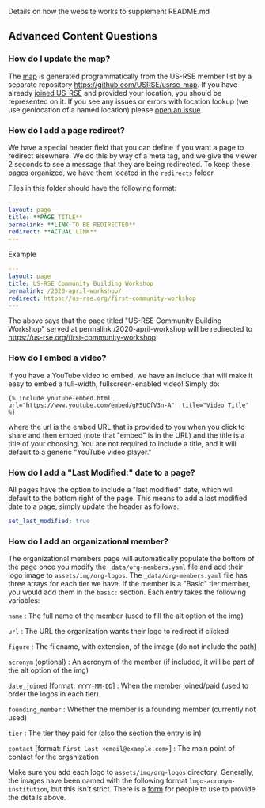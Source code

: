 Details on how the website works to supplement README.md


## Advanced Content Questions

### How do I update the map?

The [map](https://us-rse.org/usrse-map/) is generated programmatically from the US-RSE member list by a separate repository https://github.com/USRSE/usrse-map.  If you
have already [joined US-RSE](https://us-rse.org/join) and provided your location,
you should be represented on it. If you see any issues or errors with location
lookup (we use geolocation of a named location) please [open an issue](https://github.com/USRSE/usrse-map/issues).

### How do I add a page redirect?

We have a special header field that you can define if you want a page to redirect 
elsewhere. We do this by way of a meta tag, and we give the viewer 2 seconds
to see a message that they are being redirected.  To keep these pages
organized, we have them located in the `redirects` folder.  

Files in this folder should have the following format:

```yaml
---
layout: page
title: **PAGE TITLE**
permalink: **LINK TO BE REDIRECTED**
redirect: **ACTUAL LINK**
---
```

Example

```yaml
---
layout: page
title: US-RSE Community Building Workshop
permalink: /2020-april-workshop/
redirect: https://us-rse.org/first-community-workshop
---
```

The above says that the page titled "US-RSE Community Building Workshop" served
at permalink /2020-april-workshop will be redirected to 
https://us-rse.org/first-community-workshop.


### How do I embed a video?

If you have a YouTube video to embed, we have an include that will make it easy
to embed a full-width, fullscreen-enabled video! Simply do:

```
{% include youtube-embed.html url="https://www.youtube.com/embed/gP5UCfV3n-A"  title="Video Title" %}
```

where the url is the embed URL that is provided to you when you click to share
and then embed (note that "embed" is in the URL) and the title is a title of your
choosing. You are not required to include a title, and it will default to a generic
"YouTube video player."

### How do I add a "Last Modified:" date to a page?

All pages have the option to include a "last modified" date, which will default to the bottom
right of the page. This means to add a last modified date to a page, simply update the header as follows:

```yaml
set_last_modified: true
```

### How do I add an organizational member?

The organizational members page will automatically populate the bottom of the
page once you modify the `_data/org-members.yaml` file and add their logo image
to `assets/img/org-logos`.
The `_data/org-members.yaml` file has three arrays for each tier we have.
If the member is a "Basic" tier member, you would add them in the `basic:`
section.
Each entry takes the following variables:

`name`
: The full name of the member (used to fill the alt option of the img)

`url`
: The URL the organization wants their logo to redirect if clicked

`figure`
: The filename, with extension, of the image (do not include the path)

`acronym` (optional)
: An acronym of the member (if included, it will be part of the alt option of
  the img)

`date_joined` [format: `YYYY-MM-DD`]
: When the member joined/paid (used to order the logos in each tier)

`founding_member`
: Whether the member is a founding member (currently not used)

`tier`
: The tier they paid for (also the section the entry is in)

`contact` [format: `First Last <email@example.com>`]
: The main point of contact for the organization


Make sure you add each logo to `assets/img/org-logos` directory.
Generally, the images have been named with the following format
`logo-acronym-institution`, but this isn't strict.
There is a [form](https://forms.gle/xXREVtJB2z6Ux1rA7) for people to use to
provide the details above.